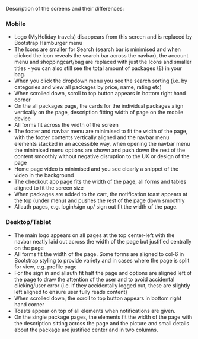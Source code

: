 Description of the screens and their differences:

### Mobile

* Logo (MyHoliday travels) disappears from this screen and is replaced by Bootstrap Hamburger menu
* The Icons are smaller for Search (search bar is minimised and when clicked the icon reveals the search bar across the navbar), the account menu and shoppingcart/bag are replaced with just the Icons and smaller titles - you can also still see the total amount of packages (£) in your bag.
* When you click the dropdown menu you see the search sorting (i.e. by categories and view all packages by price, name, rating etc)
* When scrolled down, scroll to top button appears in bottom right hand corner
* On the all packages page, the cards for the individual packages align vertically on the page, description fitting width of page on the mobile device
* All forms fit across the width of the screen  
* The footer and navbar menu are minimised to fit the width of the page, with the footer contents vertically aligned and the navbar menu elements stacked in an accessible way, when opening the navbar menu the minimised menu options are shown and push down the rest of the content smoothly without negative disruption to the UX or design of the page
* Home page video is minimised and you see clearly a snippet of the video in the background
* The checkout app page fits the width of the page, all forms and tables aligned to fit the screen size
* When packages are added to the cart, the notification toast appears at the top (under menu) and pushes the rest of the page down smoothly
* Allauth pages, e.g. login/sign up/ sign out fit the width of the page.

### Desktop/Tablet

* The main logo appears on all pages at the top center-left with the navbar neatly laid out across the width of the page but justified centrally on the page
* All forms fit the width of the page. Some forms are aligned to col-6 in Bootstrap styling to provide variety and in cases where the page is split for view, e.g. profile page
* For the sign in and allauth fit half the page and options are aligned left of the page to draw the attention of the user and to avoid accidental clicking/user error (i.e. if they accidentally logged out, these are slightly left aligned to ensure user fully reads content)
* When scrolled down, the scroll to top button appears in bottom right hand corner
* Toasts appear on top of all elements when notifications are given.
* On the single package pages, the elements fit the width of the page with the description sitting across the page and the picture and small details about the package are justified center and in two columns. 

